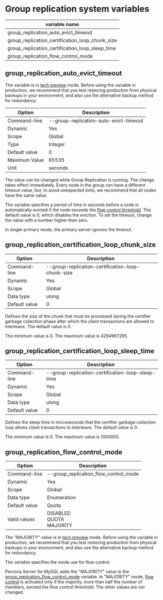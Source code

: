 # Group replication system variables


| variable name |
|---|
| group_replication_auto_evict_timeout |
| group_replication_certification_loop_chunk_size |
| group_replication_certification_loop_sleep_time |
| group_replication_flow_control_mode |


## group_replication_auto_evict_timeout

The variable is in [tech preview](glossary.md#tech-preview) mode. Before using the variable in production, we recommend that you test restoring production from physical backups in your environment, and also use the alternative backup method for redundancy.

| Option | Description |
|---|---|
| Command-line |--group-replication-auto-evict-timeout  |
| Dynamic | Yes |
| Scope | Global |
| Type | Integer |
| Default value | 0 |
| Maximum Value | 65535  |
| Unit | seconds |

The value can be changed while Group Replication is running. The change takes effect immediately. Every node in the group can have a different timeout value, but, to avoid unexpected exits, we recommend that all nodes have the same value.

The variable specifies a period of time in seconds before a node is automatically evicted if the node exceeds the [flow control threshold](group-replication-flow-control.md). The default value is 0, which disables the eviction. To set the timeout, change the value with a number higher than zero.

In single-primary mode, the primary server ignores the timeout.

## group_replication_certification_loop_chunk_size

| Option | Description |
|---|---|
| Command-line |--group-replication-certification-loop-chunk-size |
| Dynamic | Yes |
| Scope | Global |
| Data type | ulong |
| Default value | 0 |

Defines the size of the chunk that must be processed during the certifier garbage collection phase after which the client transactions are allowed to interleave. The default value is 0.

The minimum value is 0. The maximum value is 4294967295.

## group_replication_certification_loop_sleep_time

| Option | Description |
|---|---|
| Command-line |--group-replication-certification-loop-sleep-time |
| Dynamic | Yes |
| Scope | Global |
| Data type | ulong |
| Default value | 0 |

Defines the sleep time in microseconds that the certifier garbage collection loop allows client transactions to interleave. The default value is 0.

The minimum value is 0. The maximum value is 1000000.

## group_replication_flow_control_mode

| Option | Description |
|---|---|
| Command-line |--group_replication_flow_control_mode |
| Dynamic | Yes |
| Scope | Global |
| Data type | Enumeration |
| Default value | Quota |
| Valid values | DISABLED <br> QUOTA <br> MAJORITY |

The "MAJORITY" value is in [tech preview](glossary.md#tech-preview) mode. Before using the variable in production, we recommend that you test restoring production from physical backups in your environment, and also use the alternative backup method for redundancy.

The variable specifies the mode use for flow control.

Percona Server for MySQL adds the "MAJORITY" value to the [group_replication_flow_control_mode](https://dev.mysql.com/doc/refman/8.0/en/group-replication-options.html#sysvar_group_replication_flow_control_mode) variable. In "MAJORITY" mode, [flow control](group-replication-flow-control.md) is activated only if the majority, more than half the number of members, exceed the flow control threshold. The other values are not changed. 